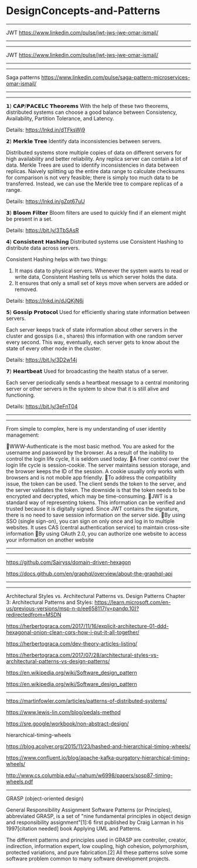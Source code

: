 # DesignConcepts-and-Patterns
**********************************************************************************************************************
JWT
https://www.linkedin.com/pulse/jwt-jws-jwe-omar-ismail/

**********************************************************************************************************************
**********************************************************************************************************************
JWT
https://www.linkedin.com/pulse/jwt-jws-jwe-omar-ismail/

**********************************************************************************************************************
**********************************************************************************************************************
Saga patterns
https://www.linkedin.com/pulse/saga-pattern-microservices-omar-ismail/

**********************************************************************************************************************
***********************************************************************************************************************

𝟭) 𝗖𝗔𝗣/𝗣𝗔𝗖𝗘𝗟𝗖 𝗧𝗵𝗲𝗼𝗿𝗲𝗺𝘀
With the help of these two theorems, distributed systems can choose a good balance between Consistency, Availability, Partition Tolerance, and Latency.

Details: https://lnkd.in/dTFksWj9


𝟮) 𝗠𝗲𝗿𝗸𝗹𝗲 𝗧𝗿𝗲𝗲
Identify data inconsistencies between servers.

Distributed systems store multiple copies of data on different servers for high availability and better reliability. Any replica server can contain a lot of data. Merkle Trees are used to identify inconsistencies in data between replicas. Naively splitting up the entire data range to calculate checksums for comparison is not very feasible; there is simply too much data to be transferred. Instead, we can use the Merkle tree to compare replicas of a range.

Details: https://lnkd.in/gZpt67uU


𝟯) 𝗕𝗹𝗼𝗼𝗺 𝗙𝗶𝗹𝘁𝗲𝗿
Bloom filters are used to quickly find if an element might be present in a set.

Details: https://bit.ly/3TbSAsR


𝟰) 𝗖𝗼𝗻𝘀𝗶𝘀𝘁𝗲𝗻𝘁 𝗛𝗮𝘀𝗵𝗶𝗻𝗴
Distributed systems use Consistent Hashing to distribute data across servers.

Consistent Hashing helps with two things:
1. It maps data to physical servers. Whenever the system wants to read or write data, Consistent Hashing tells us which server holds the data.
2. It ensures that only a small set of keys move when servers are added or removed.

Details: https://lnkd.in/dJQKjN6i


𝟱) 𝗚𝗼𝘀𝘀𝗶𝗽 𝗣𝗿𝗼𝘁𝗼𝗰𝗼𝗹
Used for efficiently sharing state information between servers.

Each server keeps track of state information about other servers in the cluster and gossips (i.e., shares) this information with one random server every second. This way, eventually, each server gets to know about the state of every other node in the cluster.

Details: https://bit.ly/3D2w14j


𝟳) 𝗛𝗲𝗮𝗿𝘁𝗯𝗲𝗮𝘁
Used for broadcasting the health status of a server.

Each server periodically sends a heartbeat message to a central monitoring server or other servers in the system to show that it is still alive and functioning.

Details: https://bit.ly/3eFnT04

****************************************************************************************************************************
************************************************************************************************************************

From simple to complex, here is my understanding of user identity management:

🔹WWW-Authenticate is the most basic method. You are asked for the username and password by the browser. As a result of the inability to control the login life cycle, it is seldom used today.
🔹A finer control over the login life cycle is session-cookie. The server maintains session storage, and the browser keeps the ID of the session. A cookie usually only works with browsers and is not mobile app friendly.
🔹To address the compatibility issue, the token can be used. The client sends the token to the server, and the server validates the token. The downside is that the token needs to be encrypted and decrypted, which may be time-consuming.
🔹JWT is a standard way of representing tokens. This information can be verified and trusted because it is digitally signed. Since JWT contains the signature, there is no need to save session information on the server side.
🔹By using SSO (single sign-on), you can sign on only once and log in to multiple websites. It uses CAS (central authentication service) to maintain cross-site information
🔹By using OAuth 2.0, you can authorize one website to access your information on another website

**********************************************************************************************************************

********************************************************************************************************************************************************************

https://github.com/Sairyss/domain-driven-hexagon

https://docs.github.com/en/graphql/overview/about-the-graphql-api

********************************************************************************************************************************************************************
***********************************************************************************************************************************************************************
Architectural Styles vs. Architectural Patterns vs. Design Patterns
Chapter 3: Architectural Patterns and Styles: https://learn.microsoft.com/en-us/previous-versions/msp-n-p/ee658117(v=pandp.10)?redirectedfrom=MSDN

https://herbertograca.com/2017/11/16/explicit-architecture-01-ddd-hexagonal-onion-clean-cqrs-how-i-put-it-all-together/

https://herbertograca.com/dev-theory-articles-listing/

https://herbertograca.com/2017/07/28/architectural-styles-vs-architectural-patterns-vs-design-patterns/

https://en.wikipedia.org/wiki/Software_design_pattern

https://en.wikipedia.org/wiki/Software_design_pattern


********************************************************************************************************************************************************************************************************************************************************************************************************************************************************************************************************************************************************************************************************************

https://martinfowler.com/articles/patterns-of-distributed-systems/

https://www.lewis-lin.com/blog/pedals-method

https://sre.google/workbook/non-abstract-design/

hierarchical-timing-wheels

https://blog.acolyer.org/2015/11/23/hashed-and-hierarchical-timing-wheels/

https://www.confluent.io/blog/apache-kafka-purgatory-hierarchical-timing-wheels/

http://www.cs.columbia.edu/~nahum/w6998/papers/sosp87-timing-wheels.pdf

********************************************************************************************************************************************************************************************************************************************************************************************************************************************************************************************************************************************************************************************************************



GRASP (object-oriented design)

General Responsibility Assignment Software Patterns (or Principles), abbreviated GRASP, is a set of "nine fundamental principles in object design and responsibility assignment"[1]: 6  first published by Craig Larman in his 1997[citation needed] book Applying UML and Patterns.

The different patterns and principles used in GRASP are controller, creator, indirection, information expert, low coupling, high cohesion, polymorphism, protected variations, and pure fabrication.[2] All these patterns solve some software problem common to many software development projects.
